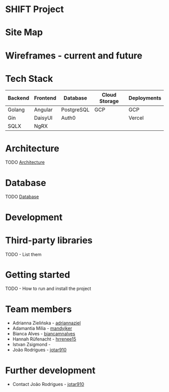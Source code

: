 # SHIFT Project

# Site Map

# Wireframes - current and future

# Tech Stack
| Backend | Frontend | Database | Cloud Storage | Deployments |
|---------|----------|----------|---------------|-------------|
|Golang   |Angular   |PostgreSQL|GCP            |GCP          |
|Gin      |DaisyUI   |Auth0     |               |Vercel       |
|SQLX     |NgRX      |          |               |             |

# Architecture
TODO
[Architecture](https://miro.com/app/board/uXjVNf9ugWA=/?share_link_id=474651830078)

# Database
TODO
[Database](https://miro.com/app/board/uXjVNfUchWk=/?share_link_id=4352832909)

# Development

# Third-party libraries
TODO - List them

# Getting started
TODO - How to run and install the project

# Team members
* Adrianna Zielińska - [adriannaziel](https://github.com/adriannaziel)
* Adamantia Milia - [mandyjker](https://github.com/mandyjker)
* Bianca Alves - [biancamnalves](https://github.com/biancamnalves)
* Hannah Rüfenacht - [hrrenee15](https://github.com/hrrenee15) 
* Istvan Zsigmond - 
* João Rodrigues - [jotar910](https://github.com/jotar910)

# Further development
* Contact João Rodrigues - [jotar910](https://github.com/jotar910)
